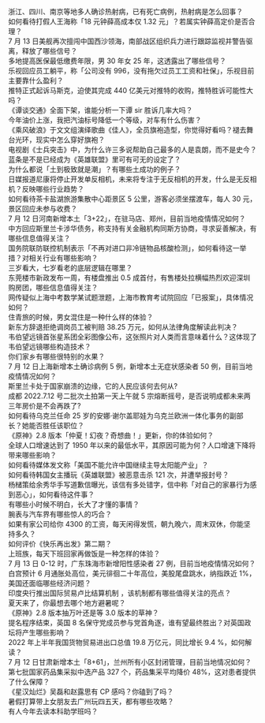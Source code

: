 浙江、四川、南京等地多人确诊热射病，已有死亡病例，热射病是怎么回事？  
如何看待打假人王海称「18 元钟薛高成本仅 1.32 元」？若属实钟薛高定价是否合理？  
7 月 13 日美舰再次擅闯中国西沙领海，南部战区组织兵力进行跟踪监视并警告驱离，释放了哪些信号？  
多地提高医保最低缴费年限，男 30 年女 25 年，这透露出了哪些信号？  
乐视回应员工躺平，称「公司没有 996，没有拖欠过员工工资和社保」，乐视目前主要靠什么盈利？  
推特正式起诉马斯克，迫使其完成 440 亿美元对推特的收购，推特胜诉可能性大吗？  
《谭谈交通》全面下架，谁能分析一下谭 sir 胜诉几率大吗？  
今年油价上涨，我把汽油标号降低一个等级，对车有什么伤害？  
《乘风破浪》于文文组演绎歌曲《佳人》，全员旗袍造型，你觉得好看吗？褪去舞台光环，现实中怎么穿好旗袍？  
电视剧《士兵突击》中，为什么许三多说帮助自己最多的人是袁朗，而不是史今？  
蓝条是不是已经成为《英雄联盟》里可有可无的设定了？  
为什么都说「土到极致就是潮」？有哪些土成功的例子？  
日媒报道尼康将停止开发单反相机，未来将专注于无反相机的开发，什么是无反相机？反映哪些行业趋势？  
如何看待茶卡盐湖旅游集散中心距景区 5 公里，游客必须坐摆渡车，每人 30 元，景区回应未参与收费？  
7 月 12 日河南新增本土「3+22」，在驻马店、郑州，目前当地疫情情况如何？  
中方回应斯里兰卡涉华债务，称支持有关金融机构同斯方协商，寻求妥善解决，有哪些信息值得关注？  
国务院联防联控机制表示「不再对进口非冷链物品核酸检测」，如何看待这一举措？对相关行业有哪些影响？  
三岁看大，七岁看老的底层逻辑在哪里？  
东莞楼市新政发布一周，有楼盘推出 0.5 成首付，有售楼处拉横幅热烈欢迎深圳购房团，哪些信息值得关注？  
网传疑似上海中考数学某试题泄题，上海市教育考试院回应「已报案」，具体情况如何？  
住青旅的时候，男女混住是一种什么样的体验？  
新东方辞退拒绝调岗员工被判赔 38.25 万元，如何从法律角度解读此判决？  
韦伯望远镜首张星系团全彩图像公布，这张照片对人类而言意味着什么？这体现了韦伯望远镜哪些构造技术？  
你们家乡有哪些很特别的水果？  
7 月 12 日上海新增本土确诊病例 5 例，新增本土无症状感染者 50 例，目前当地疫情情况如何？  
斯里兰卡处于国家崩溃的边缘，它的人民应该何去何从?  
成都 2022.7.12 号二批次土拍第一天上午就 5 宗熔断摇号，是否说明成都未来两三年房价是不会再跌了?  
如何看待乌克兰任命 25 岁的安娜·谢尔盖耶娃为乌克兰欧洲一体化事务的副部长？她能否胜任该职位？  
《原神》2.8 版本「仲夏！幻夜？奇想曲！」更新，你的体验如何？  
全球人口增速达到了 1950 年以来的最低水平，其原因可能为何？人口增速下降将带来哪些影响？  
如何看待媒体发文称「美国不能允许中国继续主导太阳能产业」？  
如何看待韩国女主播玩《英雄联盟》被恶意击杀 121 次，并遭举报封号？  
杨槠策给余秀华手写道歉信曝光，该信有多处错字，信中称「对自己的家暴行为感到恶心」，如何看待这件事？  
有哪些小时候不明白，长大了才懂的事情？  
腕表与汽车界有哪些惊人的巧合？  
如果有家公司给你 4300 的工资，每天闲得发慌，朝九晚六，周末双休，你能坚持多久？  
如何评价《快乐再出发》第二期？  
上班族，每天下班回家再做饭是一种怎样的体验？  
7 月 13 日 0-12 时，广东珠海市新增阳性感染者 27 例，目前当地疫情情况如何？  
白宫预计 6 月通胀处高位，美元徘徊二十年高位，美股尾盘跳水，纳指跌近 1%，美国还面临哪些经济问题？  
印度央行推出国际贸易卢比结算机制 ，该机制都有哪些值得关注的亮点？  
夏天来了，你最想去哪个地方避暑呢？  
《原神》2.8 版本抽万叶还是等 3.0 版本的草神？  
提名程序结束，英国 8 名保守党成员参与党首角逐，谁有望最终胜出？对英国政坛将产生哪些影响？  
2022 年上半年我国货物贸易进出口总值 19.8 万亿元，同比增长 9.4 %，如何解读？  
7 月 12 日甘肃新增本土「8+61」，兰州所有小区封闭管理，目前当地情况如何？  
第七批国家药品集采拟中选产品 327 个，药品集采平均降价 48%，这对患者提供了什么保障？  
《星汉灿烂》吴磊和赵露思有 CP 感吗？你磕到了吗？  
暑假打算带上女朋友去广州玩四五天，都有哪些攻略？  
有人今年去读本科助学班吗？  
